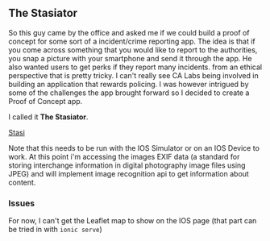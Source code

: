 ## The Stasiator

So this guy came by the office and asked me if we could build a proof of concept for some sort of a incident/crime reporting app. The idea is that if you come across something that you would like to report to the authorities, you snap a picture with your smartphone and send it through the app. He also wanted users to get perks if they report many incidents. from an ethical perspective that is pretty tricky. I can't really see CA Labs being involved in building an application that rewards policing. I was however intrigued by some of the challenges the app brought forward so I decided to create a Proof of Concept app. 

I called it **The Stasiator**.

[Stasi](https://en.wikipedia.org/wiki/Stasi)


Note that this needs to be run with the IOS Simulator or on an IOS Device to work. At this point i'm accessing the images EXIF data (a standard for storing interchange information in digital photography image files using JPEG) and will implement image recognition api to get information about content. 

### Issues
For now, I can't get the Leaflet map to show on the IOS page (that part can be tried in with `ionic serve`)